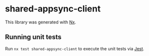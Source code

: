 # shared-appsync-client

This library was generated with [Nx](https://nx.dev).

## Running unit tests

Run `nx test shared-appsync-client` to execute the unit tests via [Jest](https://jestjs.io).

